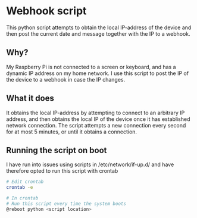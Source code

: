 # Webhook script
This python script attempts to obtain the local IP-address of the device and then post the current date and message together with the IP to a webhook.

## Why?
My Raspberry Pi is not connected to a screen or keyboard, and has a dynamic IP address on my home network. 
I use this script to post the IP of the device to a webhook in case the IP changes.

## What it does
It obtains the local IP-address by attempting to connect to an arbitrary IP address, and then obtains the local IP of the device once it has established network connection. The script attempts a new connection every second for at most 5 minutes, or until it obtains a connection.

## Running the script on boot
I have run into issues using scripts in /etc/network/if-up.d/ and have therefore opted to run this script with crontab

```bash
# Edit crontab
crontab -e

# In crontab
# Run this script every time the system boots
@reboot python <script location>
```
